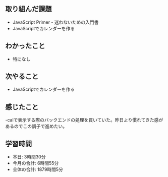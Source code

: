 ## 取り組んだ課題
- JavaScript Primer - 迷わないための入門書
- JavaScriptでカレンダーを作る
## わかったこと
- 特になし
## 次やること
- JavaScriptでカレンダーを作る
## 感じたこと
-calで表示する際のバックエンドの処理を買いていた。昨日より慣れてきた感があるのでこの調子で進めたい。
## 学習時間
- 本日: 3時間30分
- 今月の合計: 6時間55分
- 全体の合計: 1879時間5分
